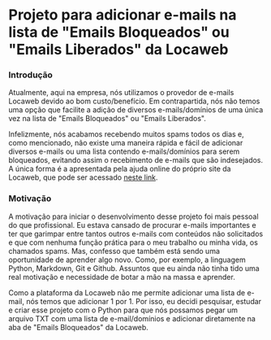 # Projeto para adicionar e-mails na lista de "Emails Bloqueados" ou "Emails Liberados" da Locaweb

### Introdução

Atualmente, aqui na empresa, nós utilizamos o provedor de e-mails Locaweb devido ao bom custo/benefício. Em contrapartida, nós não temos uma opção que facilite a adição de diversos e-mails/domínios de uma única vez na lista de "Emails Bloqueados" ou "Emails Liberados".

Infelizmente, nós acabamos recebendo muitos spams todos os dias e, como mencionado, não existe uma maneira rápida e fácil de adicionar diversos e-mails ou uma lista contendo e-mails/domínios para serem bloqueados, evitando assim o recebimento de e-mails que são indesejados. A única forma é a apresentada pela ajuda online do próprio site da Locaweb, que pode ser acessado [neste link](https://ajuda.locaweb.com.br/wiki/criar-enderecos-liberados-e-bloqueados-email-locaweb/ "neste link").

### Motivação

A motivação para iniciar o desenvolvimento desse projeto foi mais pessoal do que profissional. Eu estava cansado de procurar e-mails importantes e ter que garimpar entre tantos outros e-mails com conteúdos não solicitados e que com nenhuma função prática para o meu trabalho ou minha vida, os chamados spams. Mas, confesso que também está sendo uma oportunidade de aprender algo novo. Como, por exemplo, a linguagem Python, Markdown, Git e Github. Assuntos que eu ainda não tinha tido uma real motivação e necessidade de botar a mão na massa e aprender.

Como a plataforma da Locaweb não me permite adicionar uma lista de e-mail, nós temos que adicionar 1 por 1. Por isso, eu decidi pesquisar, estudar e criar esse projeto com o Python para que nós possamos pegar um arquivo TXT com uma lista de e-mail/domínios e adicionar diretamente na aba de "Emails Bloqueados" da Locaweb.